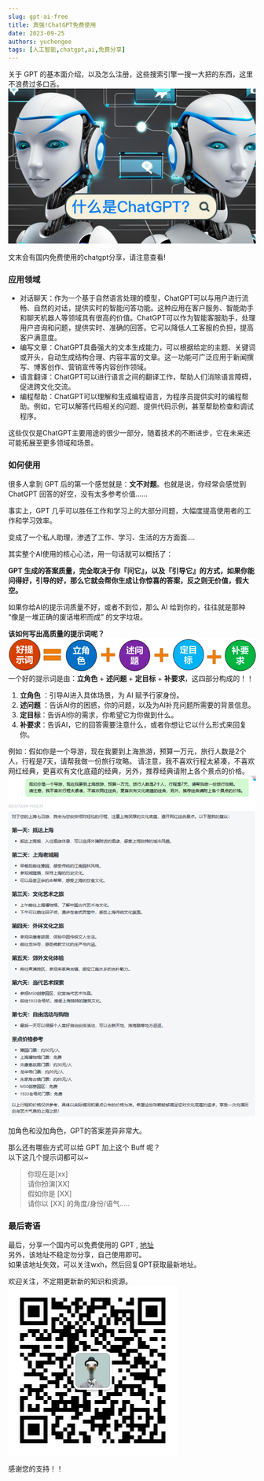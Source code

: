 ```yaml
---
slug: gpt-ai-free
title: 真强!ChatGPT免费使用
date: 2023-09-25
authors: yuchengee
tags: [人工智能,chatgpt,ai,免费分享]
---
```

关于 GPT 的基本面介绍，以及怎么注册，这些搜索引擎一搜一大把的东西，这里不浪费过多口舌。
![chatgpt](img/chatgpt.png)

文末会有国内免费使用的chatgpt分享，请注意查看!
<!--truncate-->
### 应用领域
- 对话聊天：作为一个基于自然语言处理的模型，ChatGPT可以与用户进行流畅、自然的对话，提供实时的智能问答功能。这种应用在客户服务、智能助手和聊天机器人等领域具有很高的价值。ChatGPT可以作为智能客服助手，处理用户咨询和问题，提供实时、准确的回答。它可以降低人工客服的负担，提高客户满意度。
- 编写文章：ChatGPT具备强大的文本生成能力，可以根据给定的主题、关键词或开头，自动生成结构合理、内容丰富的文章。这一功能可广泛应用于新闻撰写、博客创作、营销宣传等内容创作领域。
- 语言翻译：ChatGPT可以进行语言之间的翻译工作，帮助人们消除语言障碍，促进跨文化交流。
- 编程帮助：ChatGPT可以理解和生成编程语言，为程序员提供实时的编程帮助。例如，它可以解答代码相关的问题、提供代码示例，甚至帮助检查和调试程序。

这些仅仅是ChatGPT主要用途的很少一部分，随着技术的不断进步，它在未来还可能拓展至更多领域和场景。

### 如何使用
很多人拿到 GPT 后的第一个感觉就是：**文不对题**。也就是说，你经常会感觉到 ChatGPT 回答的好空，没有太多参考价值......

事实上，GPT 几乎可以胜任工作和学习上的大部分问题，大幅度提高使用者的工作和学习效率。

变成了一个私人助理，渗透了工作、学习、生活的方方面面....

其实整个AI使用的核心心法，用一句话就可以概括了：

**GPT 生成的答案质量，完全取决于你『问它』，以及『引导它』的方式，如果你能问得好，引导的好，那么它就会帮你生成让你惊喜的答案，反之则无价值，假大空。**

如果你给AI的提示词质量不好，或者不到位，那么 AI 给到你的，往往就是那种 “像是一堆正确的废话堆积而成” 的文字垃圾。

**该如何写出高质量的提示词呢？**
![提示词模板](img/gpt-quo.png)
一个好的提示词是由：**立角色** + **述问题** + **定目标** + **补要求**，这四部分构成的！！
1. **立角色** ：引导AI进入具体场景，为 AI 赋予行家身份。
2. **述问题** ：告诉AI你的困惑，你的问题，以及为AI补充问题所需要的背景信息。
3. **定目标**：告诉AI你的需求，你希望它为你做到什么。
4. **补要求**：告诉AI，它的回答需要注意什么，或者你想让它以什么形式来回复你。

例如：假如你是一个导游，现在我要到上海旅游，预算一万元，旅行人数是2个人，行程是7天，请帮我做一份旅行攻略。 
请注意，我不喜欢行程太紧凑，不喜欢网红经典，更喜欢有文化底蕴的经典，另外，推荐经典请附上各个景点的价格。
![回答1](img/gpt1.PNG)

加角色和没加角色，GPT的答案差异非常大。

那么还有哪些方式可以给 GPT 加上这个 Buff 呢？  
以下这几个提示词都可以~
> 你现在是[xx]  
请你扮演[XX]  
假如你是 [XX]  
请你以 [XX] 的角度/身份/语气.....

### 最后寄语
最后，分享一个国内可以免费使用的 GPT , [地址](/gpt "地址")  
另外，该地址不稳定勿分享，自己使用即可。  
如果该地址失效，可以关注wxh，然后回复GPT获取最新地址。

欢迎关注，不定期更新新的知识和资源。
![公众号二维码](/img/qrcode_YUGXZS.jpg)

感谢您的支持！！